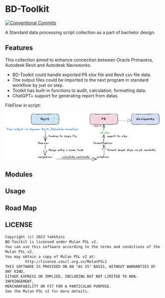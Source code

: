 # BD-Toolkit

[![Conventional Commits](https://img.shields.io/badge/Conventional%20Commits-1.0.0-%23FE5196?logo=conventionalcommits&logoColor=white)](https://conventionalcommits.org)

A Standard data processing script collection as a part of bachelor design.

## Features

This collection aimed to enhance connection between Oracle Primavera, Autodesk Revit and Autodesk Navisworks.

* BD-Toolkit could handle exported P6 xlsx file and Revit csv file data.
* The output files could be imported to the next program in standard workflow by just on step.
* Toolkit has built-in functions to audit, calculation, formatting data.
* ChatGPT+ support for generating report from datas.

FileFlow in script:

![FileFlow](img/file_flow.excalidraw.png)

## Modules

## Usage

## Road Map

## LICENSE

```
Copyright (c) 2023 Yakkhini
BD-Toolkit is licensed under Mulan PSL v2.
You can use this software according to the terms and conditions of the Mulan PSL v2.
You may obtain a copy of Mulan PSL v2 at:
         http://license.coscl.org.cn/MulanPSL2
THIS SOFTWARE IS PROVIDED ON AN "AS IS" BASIS, WITHOUT WARRANTIES OF ANY KIND,
EITHER EXPRESS OR IMPLIED, INCLUDING BUT NOT LIMITED TO NON-INFRINGEMENT,
MERCHANTABILITY OR FIT FOR A PARTICULAR PURPOSE.
See the Mulan PSL v2 for more details.
```
